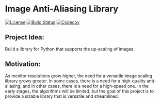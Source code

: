 # Image Anti-Aliasing Library
[![License](https://img.shields.io/github/license/shengtanmao/image-anti-aliasing)](http://www.gnu.org/licenses/gpl-3.0.en.html)
[![Build Status](https://travis-ci.org/shengtanmao/image-anti-aliasing.svg?branch=master)](https://travis-ci.org/shengtanmao/image-anti-aliasing)
[![Codecov](https://img.shields.io/codecov/c/gh/shengtanmao/image-anti-aliasing)](https://codecov.io/gh/shengtanmao/image-anti-aliasing)


## Project Idea: 
Build a library for Python that supports the up-scaling of images.

## Motivation:
As monitor resolutions grow higher, the need for a versatile image scaling library grows greater.
In some cases, there is a need for a high-quality anti-aliasing, and in other cases, there is a need for a high-speed one.
In the early stages, the algorithms will be limited, but the goal of this project is to provide a sizable library that is versatile and streamlined.
